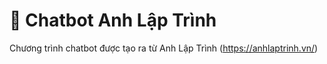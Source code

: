 # 💬 Chatbot Anh Lập Trình

Chương trình chatbot được tạo ra từ Anh Lập Trình (https://anhlaptrinh.vn/)


